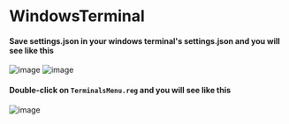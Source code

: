 # WindowsTerminal

#### Save settings.json in your windows terminal's settings.json and you will see like this

![image](https://github.com/user-attachments/assets/1ff7ea51-634d-49a7-9baa-1620016e3dd9)
![image](https://github.com/user-attachments/assets/0232f9a3-af55-44d8-b91a-8d4801f146a0)




#### Double-click on `TerminalsMenu.reg` and you will see like this

![image](https://github.com/user-attachments/assets/73ddf854-d78c-4bd7-85d1-c506e3734463)

